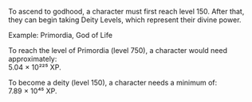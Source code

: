 To ascend to godhood, a character must first reach level 150. After that, they can begin taking Deity Levels, which represent their divine power.

Example: Primordia, God of Life

To reach the level of Primordia (level 750), a character would need approximately:  
5.04 × 10²²⁵ XP.

To become a deity (level 150), a character needs a minimum of:  
7.89 × 10⁴⁵ XP.